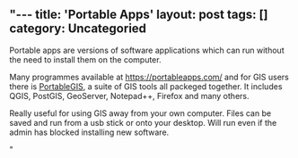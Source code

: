 "---
title: 'Portable Apps'
layout: post
tags: []
category: 
Uncategoried
---

<p>Portable apps are versions of software applications which can run without the need to install them on the computer.</p>



<p>Many programmes available at <a href=""https://portableapps.com/"">https://portableapps.com/</a> and for GIS users there is <a href=""https://portablegis.xyz/post/get/"">PortableGIS</a>, a suite of GIS tools all packeged together. It includes QGIS, PostGIS, GeoServer, Notepad++, Firefox and many others.</p>



<p>Really useful for using GIS away from your own computer. Files can be saved and run from a usb stick or onto your desktop. Will run even if the admin has blocked installing new software.</p>



<p></p>



<p></p>
"
